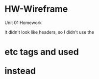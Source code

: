 # HW-Wireframe
Unit 01 Homework 

It didn't look like headers, so I didn't use the <h1> etc tags and used <p> instead